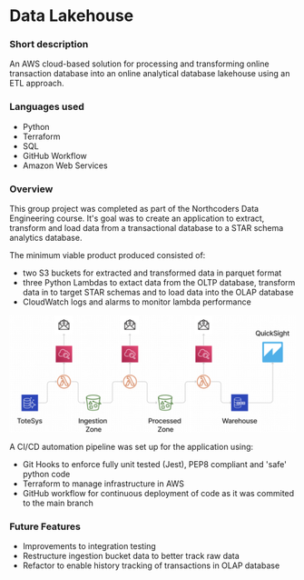 # Data Lakehouse
### Short description
An AWS cloud-based solution for processing and transforming online transaction database into an online analytical database lakehouse using an ETL approach.

### Languages used
- Python
- Terraform
- SQL
- GitHub Workflow
- Amazon Web Services

### Overview
This group project was completed as part of the Northcoders Data Engineering course. It's goal was to create an application to extract, transform and load data from a transactional database to a STAR schema analytics database.

The minimum viable product produced consisted of: 
- two S3 buckets for extracted and transformed data in parquet format
- three Python Lambdas to extact data from the OLTP database, transform data in to target STAR schemas and to load data into the OLAP database
- CloudWatch logs and alarms to monitor lambda performance

[![N|Solid](https://github.com/runraga/nc-de-final-project/blob/main/diagrams/MVP.png)](https://github.com/runraga/nc-de-final-project/blob/main/diagrams/MVP.png)

A CI/CD automation pipeline was set up for the application using:
- Git Hooks to enforce fully unit tested (Jest), PEP8 compliant and 'safe' python code
- Terraform to manage infrastructure in AWS
- GitHub workflow for continuous deployment of code as it was commited to the main branch

### Future Features
- Improvements to integration testing
- Restructure ingestion bucket data to better track raw data
- Refactor to enable history tracking of transactions in OLAP database
